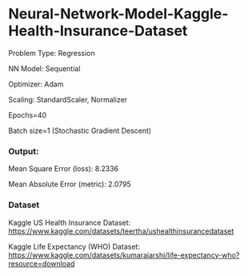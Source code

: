 # Neural-Network-Model-Kaggle-Health-Insurance-Dataset
Problem Type: Regression

NN Model: Sequential

Optimizer: Adam

Scaling: StandardScaler, Normalizer

Epochs=40

Batch size=1 (Stochastic Gradient Descent)

### Output:

Mean Square Error (loss): 8.2336

Mean Absolute Error (metric): 2.0795

### Dataset
Kaggle US Health Insurance Dataset: https://www.kaggle.com/datasets/teertha/ushealthinsurancedataset

Kaggle Life Expectancy (WHO) Dataset: https://www.kaggle.com/datasets/kumarajarshi/life-expectancy-who?resource=download
